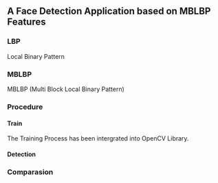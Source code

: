 ## A Face Detection Application based on MBLBP Features


### LBP

Local Binary Pattern 

### MBLBP

MBLBP (Multi Block Local Binary Pattern)

### Procedure

#### Train 

The Training Process has been intergrated into OpenCV Library.

#### Detection


### Comparasion